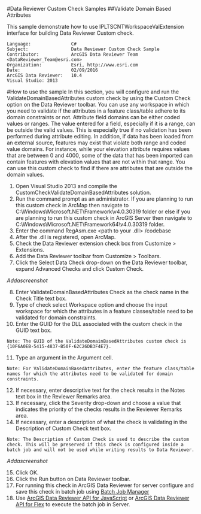 #Data Reviewer Custom Check Samples
##Validate Domain Based Attributes

This sample demonstrate how to use IPLTSCNTWorkspaceValExtension interface for building Data Reviewer Custom check.

```
Language:               C#
Subject:                Data Reviewer Custom Check Sample
Contributor:            ArcGIS Data Reviewer Team <DataReviewer_Team@esri.com>
Organization:           Esri, http://www.esri.com
Date:                   02/09/2016
ArcGIS Data Reviewer:   10.4
Visual Studio: 2013
```
#How to use the sample
In this section, you will configure and run the ValidateDomainBasedAttributes custom check by using the Custom Check option on the Data Reviewer toolbar. You can use any workspace in which you need to validate if the attributes in a feature class/table adhere to its domain constraints or not. Attribute field domains can be either coded values or ranges. The value entered for a field, especially if it is a range, can be outside the valid values. This is especially true if no validation has been performed during attribute editing. In addition, if data has been loaded from an external source, features may exist that violate both range and coded value domains. For instance, while your elevation attribute requires values that are between 0 and 4000, some of the data that has been imported can contain features with elevation values that are not within that range. You can use this custom check to find if there are attributes that are outside the domain values.

1. Open Visual Studio 2013 and compile the CustomCheckValidateDomainBasedAttributes solution.
2. Run the command prompt as an administrator. If you are planning to run this custom check in ArcMap then navigate to C:\Windows\Microsoft.NET\Framework\v4.0.30319 folder or else if you are planning to run this custom check in ArcGIS Server then navigate to C:\Windows\Microsoft.NET\Framework64\v4.0.30319 folder.
3. Enter the command RegAsm.exe <path to your .dll> /codebase
4. After the .dll is registered, open ArcMap.
5. Check the Data Reviewer extension check box from Customize > Extensions.
6. Add the Data Reviewer toolbar from Customize > Toolbars.
7. Click the Select Data Check drop-down on the Data Reviewer toolbar, expand Advanced Checks and click Custom Check.

$Add a screenshot$

8. Enter ValidateDomainBasedAttributes Check as the check name in the Check Title text box.
9. Type of check select Workspace option and choose the input workspace for which the attributes in a feature classes/table need to be validated for domain constraints.
10. Enter the GUID for the DLL associated with the custom check in the GUID text box.
```
Note: The GUID of the ValidateDomainBasedAttributes custom check is {10F6A0EB-5415-4837-B50F-62C26DB3F4E7}.
```

11. Type an argument in the Argument cell.
```
Note: For ValidateDomainBasedAttributes, enter the feature class/table names for which the attributes need to be validated for domain constraints.
```

12. If necessary, enter descriptive text for the check results in the Notes text box in the Reviewer Remarks area.
13. If necessary, click the Severity drop-down and choose a value that indicates the priority of the checks results in the Reviewer Remarks area.
14. If necessary, enter a description of what the check is validating in the Description of Custom Check text box.
```
Note: The Description of Custom Check is used to describe the custom check. This will be preserved if this check is configured inside a batch job and will not be used while writing results to Data Reviewer.
```
$Add a screenshot$

15. Click OK.
16. Click the Run button on Data Reviewer toolbar.
17. For running this check in ArcGIS Data Reviewer for server configure and save this check in batch job using [Batch Job Manager](http://desktop.arcgis.com/en/arcmap/latest/extensions/data-reviewer/working-with-batch-jobs-in-data-reviewer.htm)
18. Use [ArcGIS Data Reviewer API for JavaScript](https://developers.arcgis.com/javascript/jssamples/datareviewer_executebatchjob.html) or [ArcGIS Data Reviewer API for Flex](http://resources.arcgis.com/en/help/data-reviewer-server/flex/Samples/index.html#/Adhoc_Batch_Validation/01z400000006000000/) to execute the batch job in Server.
